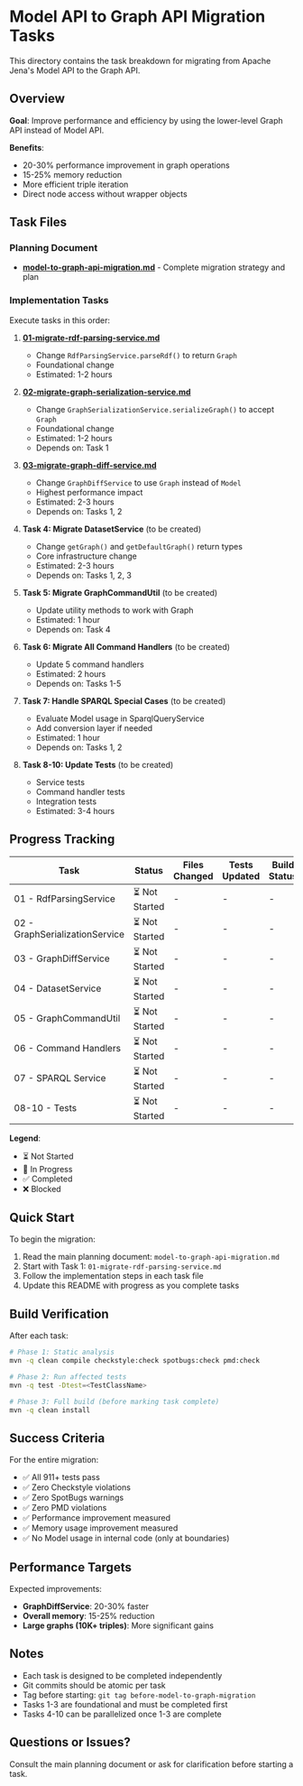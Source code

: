 # Model API to Graph API Migration Tasks

This directory contains the task breakdown for migrating from Apache Jena's Model API to the Graph API.

## Overview

**Goal**: Improve performance and efficiency by using the lower-level Graph API instead of Model API.

**Benefits**:
- 20-30% performance improvement in graph operations
- 15-25% memory reduction
- More efficient triple iteration
- Direct node access without wrapper objects

## Task Files

### Planning Document
- **[model-to-graph-api-migration.md](./model-to-graph-api-migration.md)** - Complete migration strategy and plan

### Implementation Tasks

Execute tasks in this order:

1. **[01-migrate-rdf-parsing-service.md](./01-migrate-rdf-parsing-service.md)**
   - Change `RdfParsingService.parseRdf()` to return `Graph`
   - Foundational change
   - Estimated: 1-2 hours

2. **[02-migrate-graph-serialization-service.md](./02-migrate-graph-serialization-service.md)**
   - Change `GraphSerializationService.serializeGraph()` to accept `Graph`
   - Foundational change
   - Estimated: 1-2 hours
   - Depends on: Task 1

3. **[03-migrate-graph-diff-service.md](./03-migrate-graph-diff-service.md)**
   - Change `GraphDiffService` to use `Graph` instead of `Model`
   - Highest performance impact
   - Estimated: 2-3 hours
   - Depends on: Tasks 1, 2

4. **Task 4: Migrate DatasetService** (to be created)
   - Change `getGraph()` and `getDefaultGraph()` return types
   - Core infrastructure change
   - Estimated: 2-3 hours
   - Depends on: Tasks 1, 2, 3

5. **Task 5: Migrate GraphCommandUtil** (to be created)
   - Update utility methods to work with Graph
   - Estimated: 1 hour
   - Depends on: Task 4

6. **Task 6: Migrate All Command Handlers** (to be created)
   - Update 5 command handlers
   - Estimated: 2 hours
   - Depends on: Tasks 1-5

7. **Task 7: Handle SPARQL Special Cases** (to be created)
   - Evaluate Model usage in SparqlQueryService
   - Add conversion layer if needed
   - Estimated: 1 hour
   - Depends on: Tasks 1, 2

8. **Task 8-10: Update Tests** (to be created)
   - Service tests
   - Command handler tests
   - Integration tests
   - Estimated: 3-4 hours

## Progress Tracking

| Task | Status | Files Changed | Tests Updated | Build Status |
|------|--------|---------------|---------------|--------------|
| 01 - RdfParsingService | ⏳ Not Started | - | - | - |
| 02 - GraphSerializationService | ⏳ Not Started | - | - | - |
| 03 - GraphDiffService | ⏳ Not Started | - | - | - |
| 04 - DatasetService | ⏳ Not Started | - | - | - |
| 05 - GraphCommandUtil | ⏳ Not Started | - | - | - |
| 06 - Command Handlers | ⏳ Not Started | - | - | - |
| 07 - SPARQL Service | ⏳ Not Started | - | - | - |
| 08-10 - Tests | ⏳ Not Started | - | - | - |

**Legend**:
- ⏳ Not Started
- 🔄 In Progress
- ✅ Completed
- ❌ Blocked

## Quick Start

To begin the migration:

1. Read the main planning document: `model-to-graph-api-migration.md`
2. Start with Task 1: `01-migrate-rdf-parsing-service.md`
3. Follow the implementation steps in each task file
4. Update this README with progress as you complete tasks

## Build Verification

After each task:
```bash
# Phase 1: Static analysis
mvn -q clean compile checkstyle:check spotbugs:check pmd:check

# Phase 2: Run affected tests
mvn -q test -Dtest=<TestClassName>

# Phase 3: Full build (before marking task complete)
mvn -q clean install
```

## Success Criteria

For the entire migration:
- ✅ All 911+ tests pass
- ✅ Zero Checkstyle violations
- ✅ Zero SpotBugs warnings
- ✅ Zero PMD violations
- ✅ Performance improvement measured
- ✅ Memory usage improvement measured
- ✅ No Model usage in internal code (only at boundaries)

## Performance Targets

Expected improvements:
- **GraphDiffService**: 20-30% faster
- **Overall memory**: 15-25% reduction
- **Large graphs (10K+ triples)**: More significant gains

## Notes

- Each task is designed to be completed independently
- Git commits should be atomic per task
- Tag before starting: `git tag before-model-to-graph-migration`
- Tasks 1-3 are foundational and must be completed first
- Tasks 4-10 can be parallelized once 1-3 are complete

## Questions or Issues?

Consult the main planning document or ask for clarification before starting a task.
